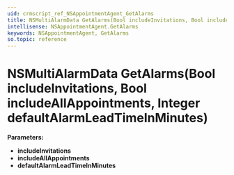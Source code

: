 ```yaml
---
uid: crmscript_ref_NSAppointmentAgent_GetAlarms
title: NSMultiAlarmData GetAlarms(Bool includeInvitations, Bool includeAllAppointments, Integer defaultAlarmLeadTimeInMinutes)
intellisense: NSAppointmentAgent.GetAlarms
keywords: NSAppointmentAgent, GetAlarms
so.topic: reference
---
```


# NSMultiAlarmData GetAlarms(Bool includeInvitations, Bool includeAllAppointments, Integer defaultAlarmLeadTimeInMinutes)

**Parameters:**
 - **includeInvitations** 
 - **includeAllAppointments** 
 - **defaultAlarmLeadTimeInMinutes** 
